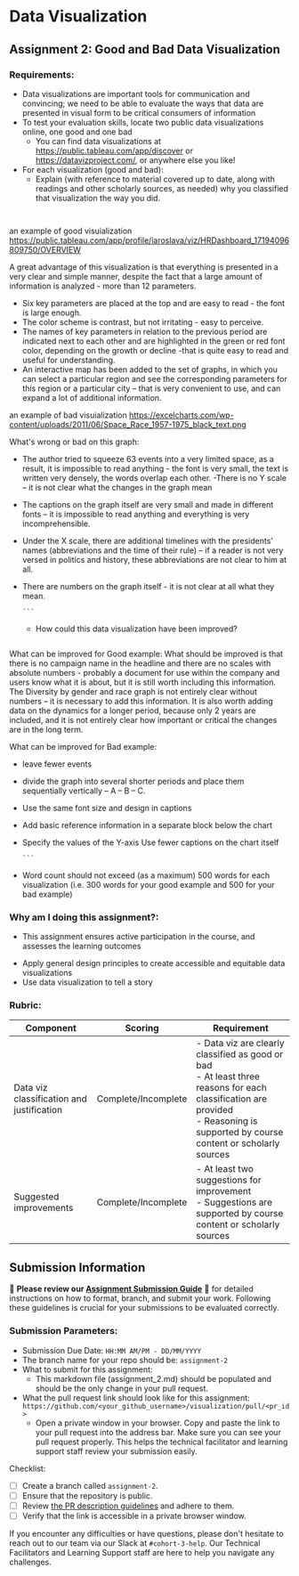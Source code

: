# Data Visualization

## Assignment 2: Good and Bad Data Visualization

### Requirements:

- Data visualizations are important tools for communication and convincing; we need to be able to evaluate the ways that data are presented in visual form to be critical consumers of information 
- To test your evaluation skills, locate two public data visualizations online, one good and one bad  
    - You can find data visualizations at https://public.tableau.com/app/discover or https://datavizproject.com/, or anywhere else you like! 
- For each visualization (good and bad):  
    - Explain (with reference to material covered up to date, along with readings and other scholarly sources, as needed) why you classified that visualization the way you did.
      ```
    

an example of good visuialization https://public.tableau.com/app/profile/iaroslava/viz/HRDashboard_17194096809750/OVERVIEW

A great advantage of this visualization is that everything is presented in a very clear and simple manner, despite the fact that a large amount of information is analyzed - more than 12 parameters.
- Six key parameters are placed at the top and are easy to read - the font is large enough.
- The color scheme is contrast, but not irritating - easy to perceive.
- The names of key parameters in relation to the previous period are indicated next to each other and are highlighted in the green or red font color, depending on the growth or decline -that is quite easy to read and useful for understanding.
- An interactive map has been added to the set of graphs, in which you can select a particular region and see the corresponding parameters for this region or a particular city – that is very convenient to use, and can expand a lot of additional information. 

an example of bad visuialization https://excelcharts.com/wp-content/uploads/2011/06/Space_Race_1957-1975_black_text.png

What's wrong or bad on this graph: 
- The author tried to squeeze 63 events into a very limited space, as a result, it is impossible to read anything - the font is very small, the text is written very densely, the words overlap each other. 
-There is no Y scale – it is not clear what the changes in the graph mean 
- The captions on the graph itself are very small and made in different fonts – it is impossible to read anything and everything is very incomprehensible. 
- Under the X scale, there are additional timelines with the presidents' names (abbreviations and the time of their rule) – if a reader is not very versed in politics and history, these abbreviations are not clear to him at all. 
- There are numbers on the graph itself - it is not clear at all what they mean. 








      ```
    - How could this data visualization have been improved?  
      ```
      
What can be improved for Good example:
     What should be improved is that there is no campaign name in the headline and there are no scales with absolute numbers - probably a document for use within the company and users know what it is about, but it is still worth including this information.
The Diversity by gender and race graph is not entirely clear without numbers – it is necessary to add this information.
 It is also worth adding data on the dynamics for a longer period, because only 2 years are included, and it is not entirely clear how important or critical the changes are in the long term.

 What can be improved for Bad example: 
- leave fewer events 
- divide the graph into several shorter periods and place them sequentially vertically – A – B – C.
 - Use the same font size and design in captions
 - Add basic reference information in a separate block below the chart 
- Specify the values of the Y-axis Use fewer captions on the chart itself



      
      ```
- Word count should not exceed (as a maximum) 500 words for each visualization (i.e. 
300 words for your good example and 500 for your bad example)

### Why am I doing this assignment?:

- This assignment ensures active participation in the course, and assesses the learning outcomes
* Apply general design principles to create accessible and equitable data visualizations
* Use data visualization to tell a story

### Rubric:

| Component               | Scoring   | Requirement                                                 |
|-------------------------|-----------|-------------------------------------------------------------|
| Data viz classification and justification | Complete/Incomplete | - Data viz are clearly classified as good or bad<br />- At least three reasons for each classification are provided<br />- Reasoning is supported by course content or scholarly sources |
| Suggested improvements  | Complete/Incomplete | - At least two suggestions for improvement<br />- Suggestions are supported by course content or scholarly sources |

## Submission Information

🚨 **Please review our [Assignment Submission Guide](https://github.com/UofT-DSI/onboarding/blob/main/onboarding_documents/submissions.md)** 🚨 for detailed instructions on how to format, branch, and submit your work. Following these guidelines is crucial for your submissions to be evaluated correctly.

### Submission Parameters:
* Submission Due Date: `HH:MM AM/PM - DD/MM/YYYY`
* The branch name for your repo should be: `assignment-2`
* What to submit for this assignment:
    * This markdown file (assignment_2.md) should be populated and should be the only change in your pull request.
* What the pull request link should look like for this assignment: `https://github.com/<your_github_username>/visualization/pull/<pr_id>`
    * Open a private window in your browser. Copy and paste the link to your pull request into the address bar. Make sure you can see your pull request properly. This helps the technical facilitator and learning support staff review your submission easily.

Checklist:
- [ ] Create a branch called `assignment-2`.
- [ ] Ensure that the repository is public.
- [ ] Review [the PR description guidelines](https://github.com/UofT-DSI/onboarding/blob/main/onboarding_documents/submissions.md#guidelines-for-pull-request-descriptions) and adhere to them.
- [ ] Verify that the link is accessible in a private browser window.

If you encounter any difficulties or have questions, please don't hesitate to reach out to our team via our Slack at `#cohort-3-help`. Our Technical Facilitators and Learning Support staff are here to help you navigate any challenges.
